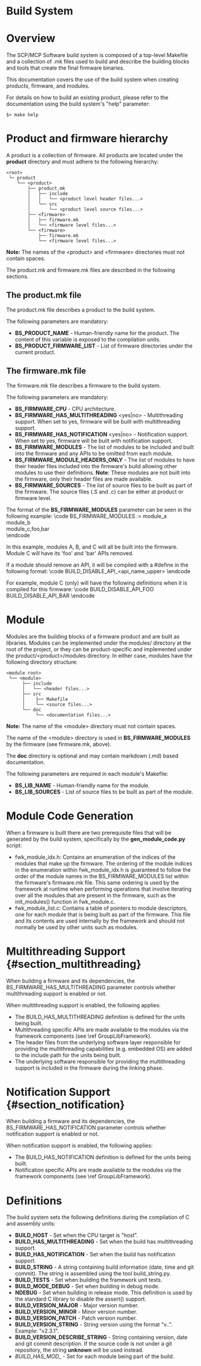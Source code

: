 Build System
============

Overview
========

The SCP/MCP Software build system is composed of a top-level Makefile and a
collection of .mk files used to build and describe the building blocks and tools
that create the final firmware binaries.

This documentation covers the use of the build system when creating products,
firmware, and modules.

For details on how to build an existing product, please refer to the
documentation using the build system's "help" parameter:

    $> make help

Product and firmware hierarchy
==============================

A product is a collection of firmware. All products are located under the
__product__ directory and must adhere to the following hierarchy:

    <root>
     └─ product
        └── <product>
            ├── product.mk
            │   ├── include
            │   │   └── <product level header files...>
            │   └── src
            │       └── <product level source files...>
            ├── <firmware>
            │   ├── firmware.mk
            │   └── <firmware level files...>
            └── <firmware>
                ├── firmware.mk
                └── <firmware level files...>

__Note:__ The names of the \<product\> and \<firmware\> directories must not
contain spaces.

The product.mk and firmware.mk files are described in the following sections.

The product.mk file
-------------------

The product.mk file describes a product to the build system.

The following parameters are mandatory:

* __BS_PRODUCT_NAME__ - Human-friendly name for the product. The content of this
  variable is exposed to the compilation units.
* __BS_PRODUCT_FIRMWARE_LIST__ - List of firmware directories under the current
  product.

The firmware.mk file
--------------------

The firmware.mk file describes a firmware to the build system.

The following parameters are mandatory:
* __BS_FIRMWARE_CPU__ - CPU architecture.
* __BS_FIRMWARE_HAS_MULTITHREADING__ <yes|no> - Multithreading support. When set
  to yes, firmware will be built with multithreading support.
* __BS_FIRMWARE_HAS_NOTIFICATION__ <yes|no> - Notification support. When set
  to yes, firmware will be built with notification support.
* __BS_FIRMWARE_MODULES__ - The list of modules to be included and built into
  the firmware and any APIs to be omitted from each module.
* __BS_FIRMWARE_MODULE_HEADERS_ONLY__ - The list of modules to have their header
  files included into the firmware's build allowing other modules to use their
  definitions. __Note__: These modules are not built into the firmware, only
  their header files are made available.
* __BS_FIRMWARE_SOURCES__ - The list of source files to be built as part of the
  firmware. The source files (.S and .c) can be either at product or firmware
  level.

The format of the __BS_FIRMWARE_MODULES__ parameter can be seen in the following
example:
\code
BS_FIRMWARE_MODULES := module_a \
                       module_b \
                       module_c,foo,bar \
\endcode

In this example, modules A, B, and C will all be built into the
firmware. Module C will have its 'foo' and 'bar' APIs removed.

If a module should remove an API, it will be compiled with a \#define in the
following format:
\code BUILD_DISABLE_API_<api_name_upper> \endcode

For example, module C (only) will have the following definitions when it is
compiled for this firmware:
\code
BUILD_DISABLE_API_FOO
BUILD_DISABLE_API_BAR
\endcode


Module
======

Modules are the building blocks of a firmware product and are built as
libraries. Modules can be implemented under the modules/ directory at the root
of the project, or they can be product-specific and implemented under the
product/\<product\>/modules directory. In either case, modules have the
following directory structure:

    <module root>
     └── <module>
          ├── include
          │   └── <header files...>
          ├── src
          │    ├── Makefile
          │    └── <source files...>
          └── doc
               └── <documentation files...>

__Note:__ The name of the \<module\> directory must not contain spaces.

The name of the \<module\> directory is used in __BS_FIRMWARE_MODULES__ by the
firmware (see firmware.mk, above).

The __doc__ directory is optional and may contain markdown (.md) based
documentation.

 The following parameters are required in each module's Makefile:
* __BS_LIB_NAME__ - Human-friendly name for the module.
* __BS_LIB_SOURCES__ - List of source files to be built as part of the module.

Module Code Generation
======================

When a firmware is built there are two prerequisite files that will be generated
by the build system, specifically by the __gen_module_code.py__ script:
* fwk_module_idx.h: Contains an enumeration of the indices of the modules that
    make up the firmware. The ordering of the module indices in the enumeration
    within fwk_module_idx.h is guaranteed to follow the order of the module
    names in the BS_FIRMWARE_MODULES list within the firmware's firmware.mk
    file. This same ordering is used by the framework at runtime when performing
    operations that involve iterating over all the modules that are present in
    the firmware, such as the init_modules() function in fwk_module.c.
* fwk_module_list.c: Contains a table of pointers to module descriptors, one
    for each module that is being built as part of the firmware. This file and
    its contents are used internally by the framework and should not normally
    be used by other units such as modules.

Multithreading Support                                 {#section_multithreading}
======================

When building a firmware and its dependencies, the
BS_FIRMWARE_HAS_MULTITHREADING parameter controls whether multithreading support
is enabled or not.

When multithreading support is enabled, the following applies:

* The BUILD_HAS_MULTITHREADING definition is defined for the units being built.
* Multithreading specific APIs are made available to the modules via the
  framework components (see \ref GroupLibFramework).
* The header files from the underlying software layer responsible for providing
  the multithreading capabilities (e.g. embedded OS) are added to the include
  path for the units being built.
* The underlying software responsible for providing the multithreading support
  is included in the firmware during the linking phase.

Notification Support                                     {#section_notification}
====================

When building a firmware and its dependencies, the
BS_FIRMWARE_HAS_NOTIFICATION parameter controls whether notification support
is enabled or not.

When notification support is enabled, the following applies:

* The BUILD_HAS_NOTIFICATION definition is defined for the units being built.
* Notification specific APIs are made available to the modules via the
  framework components (see \ref GroupLibFramework).

Definitions
===========

The build system sets the following definitions during the compilation of C
and assembly units:

* __BUILD_HOST__ - Set when the CPU target is "host".
* __BUILD_HAS_MULTITHREADING__ - Set when the build has multithreading support.
* __BUILD_HAS_NOTIFICATION__ - Set when the build has notification support.
* __BUILD_STRING__ - A string containing build information (date, time and git
  commit). The string is assembled using the tool build_string.py.
* __BUILD_TESTS__ - Set when building the framework unit tests.
* __BUILD_MODE_DEBUG__ - Set when building in debug mode.
* __NDEBUG__ - Set when building in release mode. This definition is used by the
  standard C library to disable the assert() support.
* __BUILD_VERSION_MAJOR__ - Major version number.
* __BUILD_VERSION_MINOR__ - Minor version number.
* __BUILD_VERSION_PATCH__ - Patch version number.
* __BUILD_VERSION_STRING__ - String version using the format
  "v<major>.<minor>.<patch>". Example: "v2.3.1".
* __BUILD_VERSION_DESCRIBE_STRING__ - String containing version, date and git
  commit description. If the source code is not under a git repository, the
  string __unknown__ will be used instead.
* __BUILD_HAS_MOD_<MODULE NAME>__ - Set for each module being part of the build.
